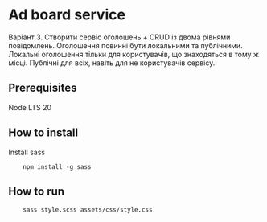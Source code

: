 # Ad board service

Варіант 3. Створити сервіс оголошень + CRUD із двома рівнями повідомлень.
Оголошення повинні бути локальними та публічними. Локальні оголошення тільки для
користувачів, що знаходяться в тому ж місці. Публічні для всіх, навіть для не
користувачів сервісу.


## Prerequisites

Node LTS 20

## How to install

Install sass

```
    npm install -g sass
```

## How to run

```
    sass style.scss assets/css/style.css
```